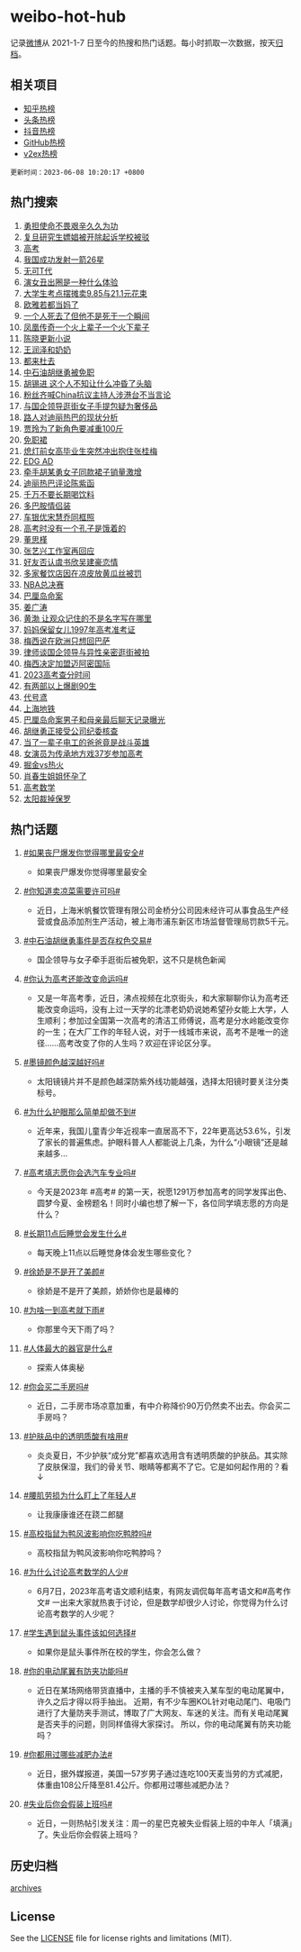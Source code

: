 # weibo-hot-hub

记录[微博](https://www.weibo.com)从 2021-1-7 日至今的热搜和热门话题。每小时抓取一次数据，按天[归档](archives)。

## 相关项目

- [知乎热榜](https://github.com/lonnyzhang423/zhihu-hot-hub)
- [头条热榜](https://github.com/lonnyzhang423/toutiao-hot-hub)
- [抖音热榜](https://github.com/lonnyzhang423/douyin-hot-hub)
- [GitHub热榜](https://github.com/lonnyzhang423/github-hot-hub)
- [v2ex热榜](https://github.com/lonnyzhang423/v2ex-hot-hub)


`更新时间：2023-06-08 10:20:17 +0800`

## 热门搜索

1. [勇担使命不畏艰辛久久为功](https://m.weibo.cn/search?containerid=100103type%3D1%26t%3D10%26q%3D%23%E5%8B%87%E6%8B%85%E4%BD%BF%E5%91%BD%E4%B8%8D%E7%95%8F%E8%89%B0%E8%BE%9B%E4%B9%85%E4%B9%85%E4%B8%BA%E5%8A%9F%23&stream_entry_id=51&isnewpage=1&extparam=seat%3D1%26c_type%3D51%26dgr%3D0%26cate%3D10103%26pos%3D0%26filter_type%3Drealtimehot%26stream_entry_id%3D51%26display_time%3D1686190815%26pre_seqid%3D1686190815910027375166&luicode=10000011&lfid=106003type%253D25%2526t%253D3%2526disable_hot%253D1%2526filter_type%253Drealtimehot)
1. [复旦研究生嫖娼被开除起诉学校被驳](https://m.weibo.cn/search?containerid=100103type%3D1%26t%3D10%26q%3D%23%E5%A4%8D%E6%97%A6%E7%A0%94%E7%A9%B6%E7%94%9F%E5%AB%96%E5%A8%BC%E8%A2%AB%E5%BC%80%E9%99%A4%E8%B5%B7%E8%AF%89%E5%AD%A6%E6%A0%A1%E8%A2%AB%E9%A9%B3%23&stream_entry_id=31&isnewpage=1&extparam=seat%3D1%26band_rank%3D1%26c_type%3D31%26cate%3D5001%26pos%3D0%26stream_entry_id%3D31%26lcate%3D5001%26flag%3D1%26dgr%3D0%26q%3D%2523%25E5%25A4%258D%25E6%2597%25A6%25E7%25A0%2594%25E7%25A9%25B6%25E7%2594%259F%25E5%25AB%2596%25E5%25A8%25BC%25E8%25A2%25AB%25E5%25BC%2580%25E9%2599%25A4%25E8%25B5%25B7%25E8%25AF%2589%25E5%25AD%25A6%25E6%25A0%25A1%25E8%25A2%25AB%25E9%25A9%25B3%2523%26realpos%3D1%26filter_type%3Drealtimehot%26display_time%3D1686190815%26pre_seqid%3D1686190815910027375166&luicode=10000011&lfid=106003type%253D25%2526t%253D3%2526disable_hot%253D1%2526filter_type%253Drealtimehot)
1. [高考](https://m.weibo.cn/search?containerid=100103type%3D1%26t%3D10%26q%3D%E9%AB%98%E8%80%83&stream_entry_id=31&isnewpage=1&extparam=seat%3D1%26band_rank%3D2%26c_type%3D31%26cate%3D5001%26pos%3D1%26stream_entry_id%3D31%26lcate%3D5001%26flag%3D2%26dgr%3D0%26q%3D%25E9%25AB%2598%25E8%2580%2583%26realpos%3D2%26filter_type%3Drealtimehot%26display_time%3D1686190815%26pre_seqid%3D1686190815910027375166&luicode=10000011&lfid=106003type%253D25%2526t%253D3%2526disable_hot%253D1%2526filter_type%253Drealtimehot)
1. [我国成功发射一箭26星](https://m.weibo.cn/search?containerid=100103type%3D1%26t%3D10%26q%3D%23%E6%88%91%E5%9B%BD%E6%88%90%E5%8A%9F%E5%8F%91%E5%B0%84%E4%B8%80%E7%AE%AD26%E6%98%9F%23&stream_entry_id=31&isnewpage=1&extparam=seat%3D1%26band_rank%3D3%26c_type%3D31%26cate%3D5001%26pos%3D2%26stream_entry_id%3D31%26lcate%3D5001%26flag%3D0%26dgr%3D0%26q%3D%2523%25E6%2588%2591%25E5%259B%25BD%25E6%2588%2590%25E5%258A%259F%25E5%258F%2591%25E5%25B0%2584%25E4%25B8%2580%25E7%25AE%25AD26%25E6%2598%259F%2523%26realpos%3D3%26filter_type%3Drealtimehot%26display_time%3D1686190815%26pre_seqid%3D1686190815910027375166&luicode=10000011&lfid=106003type%253D25%2526t%253D3%2526disable_hot%253D1%2526filter_type%253Drealtimehot)
1. [无可T代](https://m.weibo.cn/search?containerid=100103type%3D1%26t%3D10%26q%3D%23%E6%97%A0%E5%8F%AFT%E4%BB%A3%23&stream_entry_id=31&isnewpage=1&extparam=seat%3D1%26band_rank%3D4%26c_type%3D31%26adid%3D191761%26cate%3D5001%26pos%3D3%26stream_entry_id%3D31%26lcate%3D5001%26dgr%3D0%26q%3D%2523%25E6%2597%25A0%25E5%258F%25AFT%25E4%25BB%25A3%2523%26topic_ad%3D1%26is_ad_pos%3D1%26filter_type%3Drealtimehot%26display_time%3D1686190815%26pre_seqid%3D1686190815910027375166&luicode=10000011&lfid=106003type%253D25%2526t%253D3%2526disable_hot%253D1%2526filter_type%253Drealtimehot)
1. [演女丑出圈是一种什么体验](https://m.weibo.cn/search?containerid=100103type%3D1%26t%3D10%26q%3D%23%E6%BC%94%E5%A5%B3%E4%B8%91%E5%87%BA%E5%9C%88%E6%98%AF%E4%B8%80%E7%A7%8D%E4%BB%80%E4%B9%88%E4%BD%93%E9%AA%8C%23&stream_entry_id=31&isnewpage=1&extparam=seat%3D1%26band_rank%3D4%26c_type%3D31%26cate%3D5001%26pos%3D4%26stream_entry_id%3D31%26lcate%3D5001%26flag%3D0%26dgr%3D0%26q%3D%2523%25E6%25BC%2594%25E5%25A5%25B3%25E4%25B8%2591%25E5%2587%25BA%25E5%259C%2588%25E6%2598%25AF%25E4%25B8%2580%25E7%25A7%258D%25E4%25BB%2580%25E4%25B9%2588%25E4%25BD%2593%25E9%25AA%258C%2523%26realpos%3D4%26filter_type%3Drealtimehot%26display_time%3D1686190815%26pre_seqid%3D1686190815910027375166&luicode=10000011&lfid=106003type%253D25%2526t%253D3%2526disable_hot%253D1%2526filter_type%253Drealtimehot)
1. [大学生考点摆摊卖9.85与21.1元花束](https://m.weibo.cn/search?containerid=100103type%3D1%26t%3D10%26q%3D%23%E5%A4%A7%E5%AD%A6%E7%94%9F%E8%80%83%E7%82%B9%E6%91%86%E6%91%8A%E5%8D%969.85%E4%B8%8E21.1%E5%85%83%E8%8A%B1%E6%9D%9F%23&stream_entry_id=31&isnewpage=1&extparam=seat%3D1%26band_rank%3D5%26c_type%3D31%26cate%3D5001%26pos%3D5%26stream_entry_id%3D31%26lcate%3D5001%26flag%3D0%26dgr%3D0%26q%3D%2523%25E5%25A4%25A7%25E5%25AD%25A6%25E7%2594%259F%25E8%2580%2583%25E7%2582%25B9%25E6%2591%2586%25E6%2591%258A%25E5%258D%25969.85%25E4%25B8%258E21.1%25E5%2585%2583%25E8%258A%25B1%25E6%259D%259F%2523%26realpos%3D5%26filter_type%3Drealtimehot%26display_time%3D1686190815%26pre_seqid%3D1686190815910027375166&luicode=10000011&lfid=106003type%253D25%2526t%253D3%2526disable_hot%253D1%2526filter_type%253Drealtimehot)
1. [欧雅若都当妈了](https://m.weibo.cn/search?containerid=100103type%3D1%26t%3D10%26q%3D%23%E6%AC%A7%E9%9B%85%E8%8B%A5%E9%83%BD%E5%BD%93%E5%A6%88%E4%BA%86%23&stream_entry_id=31&isnewpage=1&extparam=seat%3D1%26band_rank%3D6%26c_type%3D31%26cate%3D5001%26pos%3D6%26stream_entry_id%3D31%26lcate%3D5001%26flag%3D2%26dgr%3D0%26q%3D%2523%25E6%25AC%25A7%25E9%259B%2585%25E8%258B%25A5%25E9%2583%25BD%25E5%25BD%2593%25E5%25A6%2588%25E4%25BA%2586%2523%26realpos%3D6%26filter_type%3Drealtimehot%26display_time%3D1686190815%26pre_seqid%3D1686190815910027375166&luicode=10000011&lfid=106003type%253D25%2526t%253D3%2526disable_hot%253D1%2526filter_type%253Drealtimehot)
1. [一个人死去了但他不是死于一个瞬间](https://m.weibo.cn/search?containerid=100103type%3D1%26t%3D10%26q%3D%E4%B8%80%E4%B8%AA%E4%BA%BA%E6%AD%BB%E5%8E%BB%E4%BA%86%E4%BD%86%E4%BB%96%E4%B8%8D%E6%98%AF%E6%AD%BB%E4%BA%8E%E4%B8%80%E4%B8%AA%E7%9E%AC%E9%97%B4&stream_entry_id=31&isnewpage=1&extparam=seat%3D1%26band_rank%3D7%26c_type%3D31%26cate%3D5001%26pos%3D7%26stream_entry_id%3D31%26lcate%3D5001%26flag%3D16%26dgr%3D0%26q%3D%25E4%25B8%2580%25E4%25B8%25AA%25E4%25BA%25BA%25E6%25AD%25BB%25E5%258E%25BB%25E4%25BA%2586%25E4%25BD%2586%25E4%25BB%2596%25E4%25B8%258D%25E6%2598%25AF%25E6%25AD%25BB%25E4%25BA%258E%25E4%25B8%2580%25E4%25B8%25AA%25E7%259E%25AC%25E9%2597%25B4%26realpos%3D7%26filter_type%3Drealtimehot%26display_time%3D1686190815%26pre_seqid%3D1686190815910027375166&luicode=10000011&lfid=106003type%253D25%2526t%253D3%2526disable_hot%253D1%2526filter_type%253Drealtimehot)
1. [凤凰传奇一个火上辈子一个火下辈子](https://m.weibo.cn/search?containerid=100103type%3D1%26t%3D10%26q%3D%23%E5%87%A4%E5%87%B0%E4%BC%A0%E5%A5%87%E4%B8%80%E4%B8%AA%E7%81%AB%E4%B8%8A%E8%BE%88%E5%AD%90%E4%B8%80%E4%B8%AA%E7%81%AB%E4%B8%8B%E8%BE%88%E5%AD%90%23&stream_entry_id=31&isnewpage=1&extparam=seat%3D1%26band_rank%3D8%26c_type%3D31%26cate%3D5001%26pos%3D8%26stream_entry_id%3D31%26lcate%3D5001%26flag%3D2%26dgr%3D0%26q%3D%2523%25E5%2587%25A4%25E5%2587%25B0%25E4%25BC%25A0%25E5%25A5%2587%25E4%25B8%2580%25E4%25B8%25AA%25E7%2581%25AB%25E4%25B8%258A%25E8%25BE%2588%25E5%25AD%2590%25E4%25B8%2580%25E4%25B8%25AA%25E7%2581%25AB%25E4%25B8%258B%25E8%25BE%2588%25E5%25AD%2590%2523%26realpos%3D8%26filter_type%3Drealtimehot%26display_time%3D1686190815%26pre_seqid%3D1686190815910027375166&luicode=10000011&lfid=106003type%253D25%2526t%253D3%2526disable_hot%253D1%2526filter_type%253Drealtimehot)
1. [陈晓更新小说](https://m.weibo.cn/search?containerid=100103type%3D1%26t%3D10%26q%3D%E9%99%88%E6%99%93%E6%9B%B4%E6%96%B0%E5%B0%8F%E8%AF%B4&stream_entry_id=31&isnewpage=1&extparam=seat%3D1%26band_rank%3D9%26c_type%3D31%26cate%3D5001%26pos%3D9%26stream_entry_id%3D31%26lcate%3D5001%26flag%3D0%26dgr%3D0%26q%3D%25E9%2599%2588%25E6%2599%2593%25E6%259B%25B4%25E6%2596%25B0%25E5%25B0%258F%25E8%25AF%25B4%26realpos%3D9%26filter_type%3Drealtimehot%26display_time%3D1686190815%26pre_seqid%3D1686190815910027375166&luicode=10000011&lfid=106003type%253D25%2526t%253D3%2526disable_hot%253D1%2526filter_type%253Drealtimehot)
1. [王润泽和奶奶](https://m.weibo.cn/search?containerid=100103type%3D1%26t%3D10%26q%3D%E7%8E%8B%E6%B6%A6%E6%B3%BD%E5%92%8C%E5%A5%B6%E5%A5%B6&stream_entry_id=31&isnewpage=1&extparam=seat%3D1%26band_rank%3D10%26c_type%3D31%26cate%3D5001%26pos%3D10%26stream_entry_id%3D31%26lcate%3D5001%26flag%3D1%26dgr%3D0%26q%3D%25E7%258E%258B%25E6%25B6%25A6%25E6%25B3%25BD%25E5%2592%258C%25E5%25A5%25B6%25E5%25A5%25B6%26realpos%3D10%26filter_type%3Drealtimehot%26display_time%3D1686190815%26pre_seqid%3D1686190815910027375166&luicode=10000011&lfid=106003type%253D25%2526t%253D3%2526disable_hot%253D1%2526filter_type%253Drealtimehot)
1. [都来杜去](https://m.weibo.cn/search?containerid=100103type%3D1%26t%3D10%26q%3D%E9%83%BD%E6%9D%A5%E6%9D%9C%E5%8E%BB&stream_entry_id=31&isnewpage=1&extparam=seat%3D1%26band_rank%3D11%26c_type%3D31%26cate%3D5001%26pos%3D11%26stream_entry_id%3D31%26lcate%3D5001%26flag%3D2%26dgr%3D0%26q%3D%25E9%2583%25BD%25E6%259D%25A5%25E6%259D%259C%25E5%258E%25BB%26realpos%3D11%26filter_type%3Drealtimehot%26display_time%3D1686190815%26pre_seqid%3D1686190815910027375166&luicode=10000011&lfid=106003type%253D25%2526t%253D3%2526disable_hot%253D1%2526filter_type%253Drealtimehot)
1. [中石油胡继勇被免职](https://m.weibo.cn/search?containerid=100103type%3D1%26t%3D10%26q%3D%23%E4%B8%AD%E7%9F%B3%E6%B2%B9%E8%83%A1%E7%BB%A7%E5%8B%87%E8%A2%AB%E5%85%8D%E8%81%8C%23&stream_entry_id=31&isnewpage=1&extparam=seat%3D1%26band_rank%3D12%26c_type%3D31%26cate%3D5001%26pos%3D12%26stream_entry_id%3D31%26lcate%3D5001%26flag%3D2%26dgr%3D0%26q%3D%2523%25E4%25B8%25AD%25E7%259F%25B3%25E6%25B2%25B9%25E8%2583%25A1%25E7%25BB%25A7%25E5%258B%2587%25E8%25A2%25AB%25E5%2585%258D%25E8%2581%258C%2523%26realpos%3D12%26filter_type%3Drealtimehot%26display_time%3D1686190815%26pre_seqid%3D1686190815910027375166&luicode=10000011&lfid=106003type%253D25%2526t%253D3%2526disable_hot%253D1%2526filter_type%253Drealtimehot)
1. [胡锡进 这个人不知让什么冲昏了头脑](https://m.weibo.cn/search?containerid=100103type%3D1%26t%3D10%26q%3D%E8%83%A1%E9%94%A1%E8%BF%9B+%E8%BF%99%E4%B8%AA%E4%BA%BA%E4%B8%8D%E7%9F%A5%E8%AE%A9%E4%BB%80%E4%B9%88%E5%86%B2%E6%98%8F%E4%BA%86%E5%A4%B4%E8%84%91&stream_entry_id=31&isnewpage=1&extparam=seat%3D1%26band_rank%3D13%26c_type%3D31%26cate%3D5001%26pos%3D13%26stream_entry_id%3D31%26lcate%3D5001%26flag%3D2%26dgr%3D0%26q%3D%25E8%2583%25A1%25E9%2594%25A1%25E8%25BF%259B%2520%25E8%25BF%2599%25E4%25B8%25AA%25E4%25BA%25BA%25E4%25B8%258D%25E7%259F%25A5%25E8%25AE%25A9%25E4%25BB%2580%25E4%25B9%2588%25E5%2586%25B2%25E6%2598%258F%25E4%25BA%2586%25E5%25A4%25B4%25E8%2584%2591%26realpos%3D13%26filter_type%3Drealtimehot%26display_time%3D1686190815%26pre_seqid%3D1686190815910027375166&luicode=10000011&lfid=106003type%253D25%2526t%253D3%2526disable_hot%253D1%2526filter_type%253Drealtimehot)
1. [粉丝齐喊China抗议主持人涉港台不当言论](https://m.weibo.cn/search?containerid=100103type%3D1%26t%3D10%26q%3D%23%E7%B2%89%E4%B8%9D%E9%BD%90%E5%96%8AChina%E6%8A%97%E8%AE%AE%E4%B8%BB%E6%8C%81%E4%BA%BA%E6%B6%89%E6%B8%AF%E5%8F%B0%E4%B8%8D%E5%BD%93%E8%A8%80%E8%AE%BA%23&stream_entry_id=31&isnewpage=1&extparam=seat%3D1%26band_rank%3D14%26c_type%3D31%26cate%3D5001%26pos%3D14%26stream_entry_id%3D31%26lcate%3D5001%26flag%3D2%26dgr%3D0%26q%3D%2523%25E7%25B2%2589%25E4%25B8%259D%25E9%25BD%2590%25E5%2596%258AChina%25E6%258A%2597%25E8%25AE%25AE%25E4%25B8%25BB%25E6%258C%2581%25E4%25BA%25BA%25E6%25B6%2589%25E6%25B8%25AF%25E5%258F%25B0%25E4%25B8%258D%25E5%25BD%2593%25E8%25A8%2580%25E8%25AE%25BA%2523%26realpos%3D14%26filter_type%3Drealtimehot%26display_time%3D1686190815%26pre_seqid%3D1686190815910027375166&luicode=10000011&lfid=106003type%253D25%2526t%253D3%2526disable_hot%253D1%2526filter_type%253Drealtimehot)
1. [与国企领导逛街女子手提包疑为奢侈品](https://m.weibo.cn/search?containerid=100103type%3D1%26t%3D10%26q%3D%23%E4%B8%8E%E5%9B%BD%E4%BC%81%E9%A2%86%E5%AF%BC%E9%80%9B%E8%A1%97%E5%A5%B3%E5%AD%90%E6%89%8B%E6%8F%90%E5%8C%85%E7%96%91%E4%B8%BA%E5%A5%A2%E4%BE%88%E5%93%81%23&stream_entry_id=31&isnewpage=1&extparam=seat%3D1%26band_rank%3D15%26c_type%3D31%26cate%3D5001%26pos%3D15%26stream_entry_id%3D31%26lcate%3D5001%26flag%3D2%26dgr%3D0%26q%3D%2523%25E4%25B8%258E%25E5%259B%25BD%25E4%25BC%2581%25E9%25A2%2586%25E5%25AF%25BC%25E9%2580%259B%25E8%25A1%2597%25E5%25A5%25B3%25E5%25AD%2590%25E6%2589%258B%25E6%258F%2590%25E5%258C%2585%25E7%2596%2591%25E4%25B8%25BA%25E5%25A5%25A2%25E4%25BE%2588%25E5%2593%2581%2523%26realpos%3D15%26filter_type%3Drealtimehot%26display_time%3D1686190815%26pre_seqid%3D1686190815910027375166&luicode=10000011&lfid=106003type%253D25%2526t%253D3%2526disable_hot%253D1%2526filter_type%253Drealtimehot)
1. [路人对迪丽热巴的现状分析](https://m.weibo.cn/search?containerid=100103type%3D1%26t%3D10%26q%3D%23%E8%B7%AF%E4%BA%BA%E5%AF%B9%E8%BF%AA%E4%B8%BD%E7%83%AD%E5%B7%B4%E7%9A%84%E7%8E%B0%E7%8A%B6%E5%88%86%E6%9E%90%23&stream_entry_id=31&isnewpage=1&extparam=seat%3D1%26band_rank%3D16%26c_type%3D31%26cate%3D5001%26pos%3D16%26stream_entry_id%3D31%26lcate%3D5001%26flag%3D2%26dgr%3D0%26q%3D%2523%25E8%25B7%25AF%25E4%25BA%25BA%25E5%25AF%25B9%25E8%25BF%25AA%25E4%25B8%25BD%25E7%2583%25AD%25E5%25B7%25B4%25E7%259A%2584%25E7%258E%25B0%25E7%258A%25B6%25E5%2588%2586%25E6%259E%2590%2523%26realpos%3D16%26filter_type%3Drealtimehot%26display_time%3D1686190815%26pre_seqid%3D1686190815910027375166&luicode=10000011&lfid=106003type%253D25%2526t%253D3%2526disable_hot%253D1%2526filter_type%253Drealtimehot)
1. [贾玲为了新角色要减重100斤](https://m.weibo.cn/search?containerid=100103type%3D1%26t%3D10%26q%3D%23%E8%B4%BE%E7%8E%B2%E4%B8%BA%E4%BA%86%E6%96%B0%E8%A7%92%E8%89%B2%E8%A6%81%E5%87%8F%E9%87%8D100%E6%96%A4%23&stream_entry_id=31&isnewpage=1&extparam=seat%3D1%26band_rank%3D17%26c_type%3D31%26cate%3D5001%26pos%3D17%26stream_entry_id%3D31%26lcate%3D5001%26flag%3D0%26dgr%3D0%26q%3D%2523%25E8%25B4%25BE%25E7%258E%25B2%25E4%25B8%25BA%25E4%25BA%2586%25E6%2596%25B0%25E8%25A7%2592%25E8%2589%25B2%25E8%25A6%2581%25E5%2587%258F%25E9%2587%258D100%25E6%2596%25A4%2523%26realpos%3D17%26filter_type%3Drealtimehot%26display_time%3D1686190815%26pre_seqid%3D1686190815910027375166&luicode=10000011&lfid=106003type%253D25%2526t%253D3%2526disable_hot%253D1%2526filter_type%253Drealtimehot)
1. [免职裙](https://m.weibo.cn/search?containerid=100103type%3D1%26t%3D10%26q%3D%E5%85%8D%E8%81%8C%E8%A3%99&stream_entry_id=31&isnewpage=1&extparam=seat%3D1%26band_rank%3D18%26c_type%3D31%26cate%3D5001%26pos%3D18%26stream_entry_id%3D31%26lcate%3D5001%26flag%3D0%26dgr%3D0%26q%3D%25E5%2585%258D%25E8%2581%258C%25E8%25A3%2599%26realpos%3D18%26filter_type%3Drealtimehot%26display_time%3D1686190815%26pre_seqid%3D1686190815910027375166&luicode=10000011&lfid=106003type%253D25%2526t%253D3%2526disable_hot%253D1%2526filter_type%253Drealtimehot)
1. [熄灯前女高毕业生突然冲出抱住张桂梅](https://m.weibo.cn/search?containerid=100103type%3D1%26t%3D10%26q%3D%23%E7%86%84%E7%81%AF%E5%89%8D%E5%A5%B3%E9%AB%98%E6%AF%95%E4%B8%9A%E7%94%9F%E7%AA%81%E7%84%B6%E5%86%B2%E5%87%BA%E6%8A%B1%E4%BD%8F%E5%BC%A0%E6%A1%82%E6%A2%85%23&stream_entry_id=31&isnewpage=1&extparam=seat%3D1%26band_rank%3D19%26c_type%3D31%26cate%3D5001%26pos%3D19%26stream_entry_id%3D31%26lcate%3D5001%26flag%3D1%26dgr%3D0%26q%3D%2523%25E7%2586%2584%25E7%2581%25AF%25E5%2589%258D%25E5%25A5%25B3%25E9%25AB%2598%25E6%25AF%2595%25E4%25B8%259A%25E7%2594%259F%25E7%25AA%2581%25E7%2584%25B6%25E5%2586%25B2%25E5%2587%25BA%25E6%258A%25B1%25E4%25BD%258F%25E5%25BC%25A0%25E6%25A1%2582%25E6%25A2%2585%2523%26realpos%3D19%26filter_type%3Drealtimehot%26display_time%3D1686190815%26pre_seqid%3D1686190815910027375166&luicode=10000011&lfid=106003type%253D25%2526t%253D3%2526disable_hot%253D1%2526filter_type%253Drealtimehot)
1. [EDG AD](https://m.weibo.cn/search?containerid=100103type%3D1%26t%3D10%26q%3DEDG+AD&stream_entry_id=31&isnewpage=1&extparam=seat%3D1%26band_rank%3D20%26c_type%3D31%26cate%3D5001%26pos%3D20%26stream_entry_id%3D31%26lcate%3D5001%26flag%3D0%26dgr%3D0%26q%3DEDG%2520AD%26realpos%3D20%26filter_type%3Drealtimehot%26display_time%3D1686190815%26pre_seqid%3D1686190815910027375166&luicode=10000011&lfid=106003type%253D25%2526t%253D3%2526disable_hot%253D1%2526filter_type%253Drealtimehot)
1. [牵手胡某勇女子同款裙子销量激增](https://m.weibo.cn/search?containerid=100103type%3D1%26t%3D10%26q%3D%23%E7%89%B5%E6%89%8B%E8%83%A1%E6%9F%90%E5%8B%87%E5%A5%B3%E5%AD%90%E5%90%8C%E6%AC%BE%E8%A3%99%E5%AD%90%E9%94%80%E9%87%8F%E6%BF%80%E5%A2%9E%23&stream_entry_id=31&isnewpage=1&extparam=seat%3D1%26band_rank%3D21%26c_type%3D31%26cate%3D5001%26pos%3D21%26stream_entry_id%3D31%26lcate%3D5001%26flag%3D1%26dgr%3D0%26q%3D%2523%25E7%2589%25B5%25E6%2589%258B%25E8%2583%25A1%25E6%259F%2590%25E5%258B%2587%25E5%25A5%25B3%25E5%25AD%2590%25E5%2590%258C%25E6%25AC%25BE%25E8%25A3%2599%25E5%25AD%2590%25E9%2594%2580%25E9%2587%258F%25E6%25BF%2580%25E5%25A2%259E%2523%26realpos%3D21%26filter_type%3Drealtimehot%26display_time%3D1686190815%26pre_seqid%3D1686190815910027375166&luicode=10000011&lfid=106003type%253D25%2526t%253D3%2526disable_hot%253D1%2526filter_type%253Drealtimehot)
1. [迪丽热巴评论陈紫函](https://m.weibo.cn/search?containerid=100103type%3D1%26t%3D10%26q%3D%23%E8%BF%AA%E4%B8%BD%E7%83%AD%E5%B7%B4%E8%AF%84%E8%AE%BA%E9%99%88%E7%B4%AB%E5%87%BD%23&stream_entry_id=31&isnewpage=1&extparam=seat%3D1%26band_rank%3D22%26c_type%3D31%26cate%3D5001%26pos%3D22%26stream_entry_id%3D31%26lcate%3D5001%26flag%3D0%26dgr%3D0%26q%3D%2523%25E8%25BF%25AA%25E4%25B8%25BD%25E7%2583%25AD%25E5%25B7%25B4%25E8%25AF%2584%25E8%25AE%25BA%25E9%2599%2588%25E7%25B4%25AB%25E5%2587%25BD%2523%26realpos%3D22%26filter_type%3Drealtimehot%26display_time%3D1686190815%26pre_seqid%3D1686190815910027375166&luicode=10000011&lfid=106003type%253D25%2526t%253D3%2526disable_hot%253D1%2526filter_type%253Drealtimehot)
1. [千万不要长期喝饮料](https://m.weibo.cn/search?containerid=100103type%3D1%26t%3D10%26q%3D%23%E5%8D%83%E4%B8%87%E4%B8%8D%E8%A6%81%E9%95%BF%E6%9C%9F%E5%96%9D%E9%A5%AE%E6%96%99%23&stream_entry_id=31&isnewpage=1&extparam=seat%3D1%26band_rank%3D23%26c_type%3D31%26cate%3D5001%26pos%3D23%26stream_entry_id%3D31%26lcate%3D5001%26flag%3D1%26dgr%3D0%26q%3D%2523%25E5%258D%2583%25E4%25B8%2587%25E4%25B8%258D%25E8%25A6%2581%25E9%2595%25BF%25E6%259C%259F%25E5%2596%259D%25E9%25A5%25AE%25E6%2596%2599%2523%26realpos%3D23%26filter_type%3Drealtimehot%26display_time%3D1686190815%26pre_seqid%3D1686190815910027375166&luicode=10000011&lfid=106003type%253D25%2526t%253D3%2526disable_hot%253D1%2526filter_type%253Drealtimehot)
1. [多巴胺情侣装](https://m.weibo.cn/search?containerid=100103type%3D1%26t%3D10%26q%3D%E5%A4%9A%E5%B7%B4%E8%83%BA%E6%83%85%E4%BE%A3%E8%A3%85&stream_entry_id=31&isnewpage=1&extparam=seat%3D1%26band_rank%3D24%26c_type%3D31%26cate%3D5001%26pos%3D24%26stream_entry_id%3D31%26lcate%3D5001%26flag%3D2%26dgr%3D0%26q%3D%25E5%25A4%259A%25E5%25B7%25B4%25E8%2583%25BA%25E6%2583%2585%25E4%25BE%25A3%25E8%25A3%2585%26realpos%3D24%26filter_type%3Drealtimehot%26display_time%3D1686190815%26pre_seqid%3D1686190815910027375166&luicode=10000011&lfid=106003type%253D25%2526t%253D3%2526disable_hot%253D1%2526filter_type%253Drealtimehot)
1. [车银优宋慧乔同框照](https://m.weibo.cn/search?containerid=100103type%3D1%26t%3D10%26q%3D%E8%BD%A6%E9%93%B6%E4%BC%98%E5%AE%8B%E6%85%A7%E4%B9%94%E5%90%8C%E6%A1%86%E7%85%A7&stream_entry_id=31&isnewpage=1&extparam=seat%3D1%26band_rank%3D25%26c_type%3D31%26cate%3D5001%26pos%3D25%26stream_entry_id%3D31%26lcate%3D5001%26flag%3D1%26dgr%3D0%26q%3D%25E8%25BD%25A6%25E9%2593%25B6%25E4%25BC%2598%25E5%25AE%258B%25E6%2585%25A7%25E4%25B9%2594%25E5%2590%258C%25E6%25A1%2586%25E7%2585%25A7%26realpos%3D25%26filter_type%3Drealtimehot%26display_time%3D1686190815%26pre_seqid%3D1686190815910027375166&luicode=10000011&lfid=106003type%253D25%2526t%253D3%2526disable_hot%253D1%2526filter_type%253Drealtimehot)
1. [高考时没有一个孔子是饿着的](https://m.weibo.cn/search?containerid=100103type%3D1%26t%3D10%26q%3D%23%E9%AB%98%E8%80%83%E6%97%B6%E6%B2%A1%E6%9C%89%E4%B8%80%E4%B8%AA%E5%AD%94%E5%AD%90%E6%98%AF%E9%A5%BF%E7%9D%80%E7%9A%84%23&stream_entry_id=31&isnewpage=1&extparam=seat%3D1%26band_rank%3D26%26c_type%3D31%26cate%3D5001%26pos%3D26%26stream_entry_id%3D31%26lcate%3D5001%26flag%3D0%26dgr%3D0%26q%3D%2523%25E9%25AB%2598%25E8%2580%2583%25E6%2597%25B6%25E6%25B2%25A1%25E6%259C%2589%25E4%25B8%2580%25E4%25B8%25AA%25E5%25AD%2594%25E5%25AD%2590%25E6%2598%25AF%25E9%25A5%25BF%25E7%259D%2580%25E7%259A%2584%2523%26realpos%3D26%26filter_type%3Drealtimehot%26display_time%3D1686190815%26pre_seqid%3D1686190815910027375166&luicode=10000011&lfid=106003type%253D25%2526t%253D3%2526disable_hot%253D1%2526filter_type%253Drealtimehot)
1. [董思槿](https://m.weibo.cn/search?containerid=100103type%3D1%26t%3D10%26q%3D%E8%91%A3%E6%80%9D%E6%A7%BF&stream_entry_id=31&isnewpage=1&extparam=seat%3D1%26band_rank%3D27%26c_type%3D31%26cate%3D5001%26pos%3D27%26stream_entry_id%3D31%26lcate%3D5001%26flag%3D0%26dgr%3D0%26q%3D%25E8%2591%25A3%25E6%2580%259D%25E6%25A7%25BF%26realpos%3D27%26filter_type%3Drealtimehot%26display_time%3D1686190815%26pre_seqid%3D1686190815910027375166&luicode=10000011&lfid=106003type%253D25%2526t%253D3%2526disable_hot%253D1%2526filter_type%253Drealtimehot)
1. [张艺兴工作室再回应](https://m.weibo.cn/search?containerid=100103type%3D1%26t%3D10%26q%3D%23%E5%BC%A0%E8%89%BA%E5%85%B4%E5%B7%A5%E4%BD%9C%E5%AE%A4%E5%86%8D%E5%9B%9E%E5%BA%94%23&stream_entry_id=31&isnewpage=1&extparam=seat%3D1%26band_rank%3D28%26c_type%3D31%26cate%3D5001%26pos%3D28%26stream_entry_id%3D31%26lcate%3D5001%26flag%3D0%26dgr%3D0%26q%3D%2523%25E5%25BC%25A0%25E8%2589%25BA%25E5%2585%25B4%25E5%25B7%25A5%25E4%25BD%259C%25E5%25AE%25A4%25E5%2586%258D%25E5%259B%259E%25E5%25BA%2594%2523%26realpos%3D28%26filter_type%3Drealtimehot%26display_time%3D1686190815%26pre_seqid%3D1686190815910027375166&luicode=10000011&lfid=106003type%253D25%2526t%253D3%2526disable_hot%253D1%2526filter_type%253Drealtimehot)
1. [好友否认虞书欣吴建豪恋情](https://m.weibo.cn/search?containerid=100103type%3D1%26t%3D10%26q%3D%23%E5%A5%BD%E5%8F%8B%E5%90%A6%E8%AE%A4%E8%99%9E%E4%B9%A6%E6%AC%A3%E5%90%B4%E5%BB%BA%E8%B1%AA%E6%81%8B%E6%83%85%23&stream_entry_id=31&isnewpage=1&extparam=seat%3D1%26band_rank%3D29%26c_type%3D31%26cate%3D5001%26pos%3D29%26stream_entry_id%3D31%26lcate%3D5001%26flag%3D0%26dgr%3D0%26q%3D%2523%25E5%25A5%25BD%25E5%258F%258B%25E5%2590%25A6%25E8%25AE%25A4%25E8%2599%259E%25E4%25B9%25A6%25E6%25AC%25A3%25E5%2590%25B4%25E5%25BB%25BA%25E8%25B1%25AA%25E6%2581%258B%25E6%2583%2585%2523%26realpos%3D29%26filter_type%3Drealtimehot%26display_time%3D1686190815%26pre_seqid%3D1686190815910027375166&luicode=10000011&lfid=106003type%253D25%2526t%253D3%2526disable_hot%253D1%2526filter_type%253Drealtimehot)
1. [多家餐饮店因在凉皮放黄瓜丝被罚](https://m.weibo.cn/search?containerid=100103type%3D1%26t%3D10%26q%3D%23%E5%A4%9A%E5%AE%B6%E9%A4%90%E9%A5%AE%E5%BA%97%E5%9B%A0%E5%9C%A8%E5%87%89%E7%9A%AE%E6%94%BE%E9%BB%84%E7%93%9C%E4%B8%9D%E8%A2%AB%E7%BD%9A%23&stream_entry_id=31&isnewpage=1&extparam=seat%3D1%26band_rank%3D30%26c_type%3D31%26cate%3D5001%26pos%3D30%26stream_entry_id%3D31%26lcate%3D5001%26flag%3D0%26dgr%3D0%26q%3D%2523%25E5%25A4%259A%25E5%25AE%25B6%25E9%25A4%2590%25E9%25A5%25AE%25E5%25BA%2597%25E5%259B%25A0%25E5%259C%25A8%25E5%2587%2589%25E7%259A%25AE%25E6%2594%25BE%25E9%25BB%2584%25E7%2593%259C%25E4%25B8%259D%25E8%25A2%25AB%25E7%25BD%259A%2523%26realpos%3D30%26filter_type%3Drealtimehot%26display_time%3D1686190815%26pre_seqid%3D1686190815910027375166&luicode=10000011&lfid=106003type%253D25%2526t%253D3%2526disable_hot%253D1%2526filter_type%253Drealtimehot)
1. [NBA总决赛](https://m.weibo.cn/search?containerid=100103type%3D1%26t%3D10%26q%3DNBA%E6%80%BB%E5%86%B3%E8%B5%9B&stream_entry_id=31&isnewpage=1&extparam=seat%3D1%26band_rank%3D31%26c_type%3D31%26cate%3D5001%26pos%3D31%26stream_entry_id%3D31%26lcate%3D5001%26flag%3D1%26dgr%3D0%26q%3DNBA%25E6%2580%25BB%25E5%2586%25B3%25E8%25B5%259B%26realpos%3D31%26filter_type%3Drealtimehot%26display_time%3D1686190815%26pre_seqid%3D1686190815910027375166&luicode=10000011&lfid=106003type%253D25%2526t%253D3%2526disable_hot%253D1%2526filter_type%253Drealtimehot)
1. [巴厘岛命案](https://m.weibo.cn/search?containerid=100103type%3D1%26t%3D10%26q%3D%E5%B7%B4%E5%8E%98%E5%B2%9B%E5%91%BD%E6%A1%88&stream_entry_id=31&isnewpage=1&extparam=seat%3D1%26band_rank%3D32%26c_type%3D31%26cate%3D5001%26pos%3D32%26stream_entry_id%3D31%26lcate%3D5001%26flag%3D1%26dgr%3D0%26q%3D%25E5%25B7%25B4%25E5%258E%2598%25E5%25B2%259B%25E5%2591%25BD%25E6%25A1%2588%26realpos%3D32%26filter_type%3Drealtimehot%26display_time%3D1686190815%26pre_seqid%3D1686190815910027375166&luicode=10000011&lfid=106003type%253D25%2526t%253D3%2526disable_hot%253D1%2526filter_type%253Drealtimehot)
1. [姜广涛](https://m.weibo.cn/search?containerid=100103type%3D1%26t%3D10%26q%3D%E5%A7%9C%E5%B9%BF%E6%B6%9B&stream_entry_id=31&isnewpage=1&extparam=seat%3D1%26band_rank%3D33%26c_type%3D31%26cate%3D5001%26pos%3D33%26stream_entry_id%3D31%26lcate%3D5001%26flag%3D0%26dgr%3D0%26q%3D%25E5%25A7%259C%25E5%25B9%25BF%25E6%25B6%259B%26realpos%3D33%26filter_type%3Drealtimehot%26display_time%3D1686190815%26pre_seqid%3D1686190815910027375166&luicode=10000011&lfid=106003type%253D25%2526t%253D3%2526disable_hot%253D1%2526filter_type%253Drealtimehot)
1. [黄渤 让观众记住的不是名字写在哪里](https://m.weibo.cn/search?containerid=100103type%3D1%26t%3D10%26q%3D%E9%BB%84%E6%B8%A4+%E8%AE%A9%E8%A7%82%E4%BC%97%E8%AE%B0%E4%BD%8F%E7%9A%84%E4%B8%8D%E6%98%AF%E5%90%8D%E5%AD%97%E5%86%99%E5%9C%A8%E5%93%AA%E9%87%8C&stream_entry_id=31&isnewpage=1&extparam=seat%3D1%26band_rank%3D34%26c_type%3D31%26cate%3D5001%26pos%3D34%26stream_entry_id%3D31%26lcate%3D5001%26flag%3D1%26dgr%3D0%26q%3D%25E9%25BB%2584%25E6%25B8%25A4%2520%25E8%25AE%25A9%25E8%25A7%2582%25E4%25BC%2597%25E8%25AE%25B0%25E4%25BD%258F%25E7%259A%2584%25E4%25B8%258D%25E6%2598%25AF%25E5%2590%258D%25E5%25AD%2597%25E5%2586%2599%25E5%259C%25A8%25E5%2593%25AA%25E9%2587%258C%26realpos%3D34%26filter_type%3Drealtimehot%26display_time%3D1686190815%26pre_seqid%3D1686190815910027375166&luicode=10000011&lfid=106003type%253D25%2526t%253D3%2526disable_hot%253D1%2526filter_type%253Drealtimehot)
1. [妈妈保留女儿1997年高考准考证](https://m.weibo.cn/search?containerid=100103type%3D1%26t%3D10%26q%3D%23%E5%A6%88%E5%A6%88%E4%BF%9D%E7%95%99%E5%A5%B3%E5%84%BF1997%E5%B9%B4%E9%AB%98%E8%80%83%E5%87%86%E8%80%83%E8%AF%81%23&stream_entry_id=31&isnewpage=1&extparam=seat%3D1%26band_rank%3D35%26c_type%3D31%26cate%3D5001%26pos%3D35%26stream_entry_id%3D31%26lcate%3D5001%26flag%3D1%26dgr%3D0%26q%3D%2523%25E5%25A6%2588%25E5%25A6%2588%25E4%25BF%259D%25E7%2595%2599%25E5%25A5%25B3%25E5%2584%25BF1997%25E5%25B9%25B4%25E9%25AB%2598%25E8%2580%2583%25E5%2587%2586%25E8%2580%2583%25E8%25AF%2581%2523%26realpos%3D35%26filter_type%3Drealtimehot%26display_time%3D1686190815%26pre_seqid%3D1686190815910027375166&luicode=10000011&lfid=106003type%253D25%2526t%253D3%2526disable_hot%253D1%2526filter_type%253Drealtimehot)
1. [梅西说在欧洲只想回巴萨](https://m.weibo.cn/search?containerid=100103type%3D1%26t%3D10%26q%3D%23%E6%A2%85%E8%A5%BF%E8%AF%B4%E5%9C%A8%E6%AC%A7%E6%B4%B2%E5%8F%AA%E6%83%B3%E5%9B%9E%E5%B7%B4%E8%90%A8%23&stream_entry_id=31&isnewpage=1&extparam=seat%3D1%26band_rank%3D36%26c_type%3D31%26cate%3D5001%26pos%3D36%26stream_entry_id%3D31%26lcate%3D5001%26flag%3D0%26dgr%3D0%26q%3D%2523%25E6%25A2%2585%25E8%25A5%25BF%25E8%25AF%25B4%25E5%259C%25A8%25E6%25AC%25A7%25E6%25B4%25B2%25E5%258F%25AA%25E6%2583%25B3%25E5%259B%259E%25E5%25B7%25B4%25E8%2590%25A8%2523%26realpos%3D36%26filter_type%3Drealtimehot%26display_time%3D1686190815%26pre_seqid%3D1686190815910027375166&luicode=10000011&lfid=106003type%253D25%2526t%253D3%2526disable_hot%253D1%2526filter_type%253Drealtimehot)
1. [律师谈国企领导与异性亲密逛街被拍](https://m.weibo.cn/search?containerid=100103type%3D1%26t%3D10%26q%3D%23%E5%BE%8B%E5%B8%88%E8%B0%88%E5%9B%BD%E4%BC%81%E9%A2%86%E5%AF%BC%E4%B8%8E%E5%BC%82%E6%80%A7%E4%BA%B2%E5%AF%86%E9%80%9B%E8%A1%97%E8%A2%AB%E6%8B%8D%23&stream_entry_id=31&isnewpage=1&extparam=seat%3D1%26band_rank%3D37%26c_type%3D31%26cate%3D5001%26pos%3D37%26stream_entry_id%3D31%26lcate%3D5001%26flag%3D0%26dgr%3D0%26q%3D%2523%25E5%25BE%258B%25E5%25B8%2588%25E8%25B0%2588%25E5%259B%25BD%25E4%25BC%2581%25E9%25A2%2586%25E5%25AF%25BC%25E4%25B8%258E%25E5%25BC%2582%25E6%2580%25A7%25E4%25BA%25B2%25E5%25AF%2586%25E9%2580%259B%25E8%25A1%2597%25E8%25A2%25AB%25E6%258B%258D%2523%26realpos%3D37%26filter_type%3Drealtimehot%26display_time%3D1686190815%26pre_seqid%3D1686190815910027375166&luicode=10000011&lfid=106003type%253D25%2526t%253D3%2526disable_hot%253D1%2526filter_type%253Drealtimehot)
1. [梅西决定加盟迈阿密国际](https://m.weibo.cn/search?containerid=100103type%3D1%26t%3D10%26q%3D%23%E6%A2%85%E8%A5%BF%E5%86%B3%E5%AE%9A%E5%8A%A0%E7%9B%9F%E8%BF%88%E9%98%BF%E5%AF%86%E5%9B%BD%E9%99%85%23&stream_entry_id=31&isnewpage=1&extparam=seat%3D1%26band_rank%3D38%26c_type%3D31%26cate%3D5001%26pos%3D38%26stream_entry_id%3D31%26lcate%3D5001%26flag%3D0%26dgr%3D0%26q%3D%2523%25E6%25A2%2585%25E8%25A5%25BF%25E5%2586%25B3%25E5%25AE%259A%25E5%258A%25A0%25E7%259B%259F%25E8%25BF%2588%25E9%2598%25BF%25E5%25AF%2586%25E5%259B%25BD%25E9%2599%2585%2523%26realpos%3D38%26filter_type%3Drealtimehot%26display_time%3D1686190815%26pre_seqid%3D1686190815910027375166&luicode=10000011&lfid=106003type%253D25%2526t%253D3%2526disable_hot%253D1%2526filter_type%253Drealtimehot)
1. [2023高考查分时间](https://m.weibo.cn/search?containerid=100103type%3D1%26t%3D10%26q%3D%232023%E9%AB%98%E8%80%83%E6%9F%A5%E5%88%86%E6%97%B6%E9%97%B4%23&stream_entry_id=31&isnewpage=1&extparam=seat%3D1%26band_rank%3D39%26c_type%3D31%26cate%3D5001%26pos%3D39%26stream_entry_id%3D31%26lcate%3D5001%26flag%3D1%26dgr%3D0%26q%3D%25232023%25E9%25AB%2598%25E8%2580%2583%25E6%259F%25A5%25E5%2588%2586%25E6%2597%25B6%25E9%2597%25B4%2523%26realpos%3D39%26filter_type%3Drealtimehot%26display_time%3D1686190815%26pre_seqid%3D1686190815910027375166&luicode=10000011&lfid=106003type%253D25%2526t%253D3%2526disable_hot%253D1%2526filter_type%253Drealtimehot)
1. [有两部以上爆剧90生](https://m.weibo.cn/search?containerid=100103type%3D1%26t%3D10%26q%3D%23%E6%9C%89%E4%B8%A4%E9%83%A8%E4%BB%A5%E4%B8%8A%E7%88%86%E5%89%A790%E7%94%9F%23&stream_entry_id=31&isnewpage=1&extparam=seat%3D1%26band_rank%3D40%26c_type%3D31%26cate%3D5001%26pos%3D40%26stream_entry_id%3D31%26lcate%3D5001%26flag%3D0%26dgr%3D0%26q%3D%2523%25E6%259C%2589%25E4%25B8%25A4%25E9%2583%25A8%25E4%25BB%25A5%25E4%25B8%258A%25E7%2588%2586%25E5%2589%25A790%25E7%2594%259F%2523%26realpos%3D40%26filter_type%3Drealtimehot%26display_time%3D1686190815%26pre_seqid%3D1686190815910027375166&luicode=10000011&lfid=106003type%253D25%2526t%253D3%2526disable_hot%253D1%2526filter_type%253Drealtimehot)
1. [代号鸢](https://m.weibo.cn/search?containerid=100103type%3D1%26t%3D10%26q%3D%E4%BB%A3%E5%8F%B7%E9%B8%A2&stream_entry_id=31&isnewpage=1&extparam=seat%3D1%26band_rank%3D41%26c_type%3D31%26cate%3D5001%26pos%3D41%26stream_entry_id%3D31%26lcate%3D5001%26flag%3D1%26dgr%3D0%26q%3D%25E4%25BB%25A3%25E5%258F%25B7%25E9%25B8%25A2%26realpos%3D41%26filter_type%3Drealtimehot%26display_time%3D1686190815%26pre_seqid%3D1686190815910027375166&luicode=10000011&lfid=106003type%253D25%2526t%253D3%2526disable_hot%253D1%2526filter_type%253Drealtimehot)
1. [上海地铁](https://m.weibo.cn/search?containerid=100103type%3D1%26t%3D10%26q%3D%E4%B8%8A%E6%B5%B7%E5%9C%B0%E9%93%81&stream_entry_id=31&isnewpage=1&extparam=seat%3D1%26band_rank%3D42%26c_type%3D31%26cate%3D5001%26pos%3D42%26stream_entry_id%3D31%26lcate%3D5001%26flag%3D1%26dgr%3D0%26q%3D%25E4%25B8%258A%25E6%25B5%25B7%25E5%259C%25B0%25E9%2593%2581%26realpos%3D42%26filter_type%3Drealtimehot%26display_time%3D1686190815%26pre_seqid%3D1686190815910027375166&luicode=10000011&lfid=106003type%253D25%2526t%253D3%2526disable_hot%253D1%2526filter_type%253Drealtimehot)
1. [巴厘岛命案男子和母亲最后聊天记录曝光](https://m.weibo.cn/search?containerid=100103type%3D1%26t%3D10%26q%3D%23%E5%B7%B4%E5%8E%98%E5%B2%9B%E5%91%BD%E6%A1%88%E7%94%B7%E5%AD%90%E5%92%8C%E6%AF%8D%E4%BA%B2%E6%9C%80%E5%90%8E%E8%81%8A%E5%A4%A9%E8%AE%B0%E5%BD%95%E6%9B%9D%E5%85%89%23&stream_entry_id=31&isnewpage=1&extparam=seat%3D1%26band_rank%3D43%26c_type%3D31%26cate%3D5001%26pos%3D43%26stream_entry_id%3D31%26lcate%3D5001%26flag%3D1%26dgr%3D0%26q%3D%2523%25E5%25B7%25B4%25E5%258E%2598%25E5%25B2%259B%25E5%2591%25BD%25E6%25A1%2588%25E7%2594%25B7%25E5%25AD%2590%25E5%2592%258C%25E6%25AF%258D%25E4%25BA%25B2%25E6%259C%2580%25E5%2590%258E%25E8%2581%258A%25E5%25A4%25A9%25E8%25AE%25B0%25E5%25BD%2595%25E6%259B%259D%25E5%2585%2589%2523%26realpos%3D43%26filter_type%3Drealtimehot%26display_time%3D1686190815%26pre_seqid%3D1686190815910027375166&luicode=10000011&lfid=106003type%253D25%2526t%253D3%2526disable_hot%253D1%2526filter_type%253Drealtimehot)
1. [胡继勇正接受公司纪委核查](https://m.weibo.cn/search?containerid=100103type%3D1%26t%3D10%26q%3D%23%E8%83%A1%E7%BB%A7%E5%8B%87%E6%AD%A3%E6%8E%A5%E5%8F%97%E5%85%AC%E5%8F%B8%E7%BA%AA%E5%A7%94%E6%A0%B8%E6%9F%A5%23&stream_entry_id=31&isnewpage=1&extparam=seat%3D1%26band_rank%3D44%26c_type%3D31%26cate%3D5001%26pos%3D44%26stream_entry_id%3D31%26lcate%3D5001%26flag%3D0%26dgr%3D0%26q%3D%2523%25E8%2583%25A1%25E7%25BB%25A7%25E5%258B%2587%25E6%25AD%25A3%25E6%258E%25A5%25E5%258F%2597%25E5%2585%25AC%25E5%258F%25B8%25E7%25BA%25AA%25E5%25A7%2594%25E6%25A0%25B8%25E6%259F%25A5%2523%26realpos%3D44%26filter_type%3Drealtimehot%26display_time%3D1686190815%26pre_seqid%3D1686190815910027375166&luicode=10000011&lfid=106003type%253D25%2526t%253D3%2526disable_hot%253D1%2526filter_type%253Drealtimehot)
1. [当了一辈子电工的爸爸竟是战斗英雄](https://m.weibo.cn/search?containerid=100103type%3D1%26t%3D10%26q%3D%23%E5%BD%93%E4%BA%86%E4%B8%80%E8%BE%88%E5%AD%90%E7%94%B5%E5%B7%A5%E7%9A%84%E7%88%B8%E7%88%B8%E7%AB%9F%E6%98%AF%E6%88%98%E6%96%97%E8%8B%B1%E9%9B%84%23&stream_entry_id=31&isnewpage=1&extparam=seat%3D1%26band_rank%3D45%26c_type%3D31%26cate%3D5001%26pos%3D45%26stream_entry_id%3D31%26lcate%3D5001%26flag%3D0%26dgr%3D0%26q%3D%2523%25E5%25BD%2593%25E4%25BA%2586%25E4%25B8%2580%25E8%25BE%2588%25E5%25AD%2590%25E7%2594%25B5%25E5%25B7%25A5%25E7%259A%2584%25E7%2588%25B8%25E7%2588%25B8%25E7%25AB%259F%25E6%2598%25AF%25E6%2588%2598%25E6%2596%2597%25E8%258B%25B1%25E9%259B%2584%2523%26realpos%3D45%26filter_type%3Drealtimehot%26display_time%3D1686190815%26pre_seqid%3D1686190815910027375166&luicode=10000011&lfid=106003type%253D25%2526t%253D3%2526disable_hot%253D1%2526filter_type%253Drealtimehot)
1. [女演员为传承地方戏37岁参加高考](https://m.weibo.cn/search?containerid=100103type%3D1%26t%3D10%26q%3D%23%E5%A5%B3%E6%BC%94%E5%91%98%E4%B8%BA%E4%BC%A0%E6%89%BF%E5%9C%B0%E6%96%B9%E6%88%8F37%E5%B2%81%E5%8F%82%E5%8A%A0%E9%AB%98%E8%80%83%23&stream_entry_id=31&isnewpage=1&extparam=seat%3D1%26band_rank%3D46%26c_type%3D31%26cate%3D5001%26pos%3D46%26stream_entry_id%3D31%26lcate%3D5001%26flag%3D1%26dgr%3D0%26q%3D%2523%25E5%25A5%25B3%25E6%25BC%2594%25E5%2591%2598%25E4%25B8%25BA%25E4%25BC%25A0%25E6%2589%25BF%25E5%259C%25B0%25E6%2596%25B9%25E6%2588%258F37%25E5%25B2%2581%25E5%258F%2582%25E5%258A%25A0%25E9%25AB%2598%25E8%2580%2583%2523%26realpos%3D46%26filter_type%3Drealtimehot%26display_time%3D1686190815%26pre_seqid%3D1686190815910027375166&luicode=10000011&lfid=106003type%253D25%2526t%253D3%2526disable_hot%253D1%2526filter_type%253Drealtimehot)
1. [掘金vs热火](https://m.weibo.cn/search?containerid=100103type%3D1%26t%3D10%26q%3D%23%E6%8E%98%E9%87%91vs%E7%83%AD%E7%81%AB%23&stream_entry_id=31&isnewpage=1&extparam=seat%3D1%26band_rank%3D47%26c_type%3D31%26cate%3D5001%26pos%3D47%26stream_entry_id%3D31%26lcate%3D5001%26flag%3D1%26dgr%3D0%26q%3D%2523%25E6%258E%2598%25E9%2587%2591vs%25E7%2583%25AD%25E7%2581%25AB%2523%26realpos%3D47%26filter_type%3Drealtimehot%26display_time%3D1686190815%26pre_seqid%3D1686190815910027375166&luicode=10000011&lfid=106003type%253D25%2526t%253D3%2526disable_hot%253D1%2526filter_type%253Drealtimehot)
1. [肖春生姐姐怀孕了](https://m.weibo.cn/search?containerid=100103type%3D1%26t%3D10%26q%3D%23%E8%82%96%E6%98%A5%E7%94%9F%E5%A7%90%E5%A7%90%E6%80%80%E5%AD%95%E4%BA%86%23&stream_entry_id=31&isnewpage=1&extparam=seat%3D1%26band_rank%3D48%26c_type%3D31%26cate%3D5001%26pos%3D48%26stream_entry_id%3D31%26lcate%3D5001%26flag%3D0%26dgr%3D0%26q%3D%2523%25E8%2582%2596%25E6%2598%25A5%25E7%2594%259F%25E5%25A7%2590%25E5%25A7%2590%25E6%2580%2580%25E5%25AD%2595%25E4%25BA%2586%2523%26realpos%3D48%26filter_type%3Drealtimehot%26display_time%3D1686190815%26pre_seqid%3D1686190815910027375166&luicode=10000011&lfid=106003type%253D25%2526t%253D3%2526disable_hot%253D1%2526filter_type%253Drealtimehot)
1. [高考数学](https://m.weibo.cn/search?containerid=100103type%3D1%26t%3D10%26q%3D%E9%AB%98%E8%80%83%E6%95%B0%E5%AD%A6&stream_entry_id=31&isnewpage=1&extparam=seat%3D1%26band_rank%3D49%26c_type%3D31%26cate%3D5001%26pos%3D49%26stream_entry_id%3D31%26lcate%3D5001%26flag%3D0%26dgr%3D0%26q%3D%25E9%25AB%2598%25E8%2580%2583%25E6%2595%25B0%25E5%25AD%25A6%26realpos%3D49%26filter_type%3Drealtimehot%26display_time%3D1686190815%26pre_seqid%3D1686190815910027375166&luicode=10000011&lfid=106003type%253D25%2526t%253D3%2526disable_hot%253D1%2526filter_type%253Drealtimehot)
1. [太阳裁掉保罗](https://m.weibo.cn/search?containerid=100103type%3D1%26t%3D10%26q%3D%23%E5%A4%AA%E9%98%B3%E8%A3%81%E6%8E%89%E4%BF%9D%E7%BD%97%23&stream_entry_id=31&isnewpage=1&extparam=seat%3D1%26band_rank%3D50%26c_type%3D31%26cate%3D5001%26pos%3D50%26stream_entry_id%3D31%26lcate%3D5001%26flag%3D0%26dgr%3D0%26q%3D%2523%25E5%25A4%25AA%25E9%2598%25B3%25E8%25A3%2581%25E6%258E%2589%25E4%25BF%259D%25E7%25BD%2597%2523%26realpos%3D50%26filter_type%3Drealtimehot%26display_time%3D1686190815%26pre_seqid%3D1686190815910027375166&luicode=10000011&lfid=106003type%253D25%2526t%253D3%2526disable_hot%253D1%2526filter_type%253Drealtimehot)

## 热门话题

1. [#如果丧尸爆发你觉得哪里最安全#](https://m.weibo.cn/search?containerid=231522type%3D1%26t%3D10%26q%3D%23%E5%A6%82%E6%9E%9C%E4%B8%A7%E5%B0%B8%E7%88%86%E5%8F%91%E4%BD%A0%E8%A7%89%E5%BE%97%E5%93%AA%E9%87%8C%E6%9C%80%E5%AE%89%E5%85%A8%23&stream_entry_id=128&isnewpage=1&extparam=seat%3D1%26lcate%3D5004%26cate%3D5004%26dgr%3D0%26pos%3D1-0-0%26unitid%3D1686140619685%26c_type%3D128%26display_time%3D1686190817%26pre_seqid%3D1686190817297018440235&luicode=10000011&lfid=231648_-_4)
    - 如果丧尸爆发你觉得哪里最安全

1. [#你知道卖凉菜需要许可吗#](https://m.weibo.cn/search?containerid=231522type%3D1%26t%3D10%26q%3D%23%E4%BD%A0%E7%9F%A5%E9%81%93%E5%8D%96%E5%87%89%E8%8F%9C%E9%9C%80%E8%A6%81%E8%AE%B8%E5%8F%AF%E5%90%97%23&stream_entry_id=128&isnewpage=1&extparam=seat%3D1%26lcate%3D5004%26cate%3D5004%26dgr%3D0%26pos%3D1-0-1%26unitid%3D1686185618593%26c_type%3D128%26display_time%3D1686190817%26pre_seqid%3D1686190817297018440235&luicode=10000011&lfid=231648_-_4)
    - 近日，上海米帆餐饮管理有限公司金桥分公司因未经许可从事食品生产经营或食品添加剂生产活动，被上海市浦东新区市场监督管理局罚款5千元。

1. [#中石油胡继勇事件是否存权色交易#](https://m.weibo.cn/search?containerid=231522type%3D1%26t%3D10%26q%3D%23%E4%B8%AD%E7%9F%B3%E6%B2%B9%E8%83%A1%E7%BB%A7%E5%8B%87%E4%BA%8B%E4%BB%B6%E6%98%AF%E5%90%A6%E5%AD%98%E6%9D%83%E8%89%B2%E4%BA%A4%E6%98%93%23&stream_entry_id=128&isnewpage=1&extparam=seat%3D1%26lcate%3D5004%26cate%3D5004%26dgr%3D0%26pos%3D1-0-2%26unitid%3D1686148798138%26c_type%3D128%26display_time%3D1686190817%26pre_seqid%3D1686190817297018440235&luicode=10000011&lfid=231648_-_4)
    - 国企领导与女子牵手逛街后被免职，这不只是桃色新闻

1. [#你认为高考还能改变命运吗#](https://m.weibo.cn/search?containerid=231522type%3D1%26t%3D10%26q%3D%23%E4%BD%A0%E8%AE%A4%E4%B8%BA%E9%AB%98%E8%80%83%E8%BF%98%E8%83%BD%E6%94%B9%E5%8F%98%E5%91%BD%E8%BF%90%E5%90%97%23&stream_entry_id=128&isnewpage=1&extparam=seat%3D1%26lcate%3D5004%26cate%3D5004%26dgr%3D0%26pos%3D1-0-3%26unitid%3D1686183196045%26c_type%3D128%26display_time%3D1686190817%26pre_seqid%3D1686190817297018440235&luicode=10000011&lfid=231648_-_4)
    - 又是一年高考季，近日，沸点视频在北京街头，和大家聊聊你认为高考还能改变命运吗，没有上过一天学的北漂老奶奶说她希望孙女能上大学，人生顺利；参加过全国第一次高考的清洁工师傅说，高考是分水岭能改变你的一生；在大厂工作的年轻人说，对于一线城市来说，高考不是唯一的途径……高考改变了你的人生吗？欢迎在评论区分享。

1. [#墨镜颜色越深越好吗#](https://m.weibo.cn/search?containerid=231522type%3D1%26t%3D10%26q%3D%23%E5%A2%A8%E9%95%9C%E9%A2%9C%E8%89%B2%E8%B6%8A%E6%B7%B1%E8%B6%8A%E5%A5%BD%E5%90%97%23&stream_entry_id=128&isnewpage=1&extparam=seat%3D1%26lcate%3D5004%26cate%3D5004%26dgr%3D0%26pos%3D1-0-4%26unitid%3D1686022068719%26c_type%3D128%26display_time%3D1686190817%26pre_seqid%3D1686190817297018440235&luicode=10000011&lfid=231648_-_4)
    - 太阳镜镜片并不是颜色越深防紫外线功能越强，选择太阳镜时要关注分类标号。

1. [#为什么护眼那么简单却做不到#](https://m.weibo.cn/search?containerid=231522type%3D1%26t%3D10%26q%3D%23%E4%B8%BA%E4%BB%80%E4%B9%88%E6%8A%A4%E7%9C%BC%E9%82%A3%E4%B9%88%E7%AE%80%E5%8D%95%E5%8D%B4%E5%81%9A%E4%B8%8D%E5%88%B0%23&stream_entry_id=128&isnewpage=1&extparam=seat%3D1%26lcate%3D5004%26cate%3D5004%26dgr%3D0%26pos%3D1-0-5%26unitid%3D1686028353846%26c_type%3D128%26display_time%3D1686190817%26pre_seqid%3D1686190817297018440235&luicode=10000011&lfid=231648_-_4)
    - 近年来，我国儿童青少年近视率一直居高不下，22年更高达53.6%，引发了家长的普遍焦虑。护眼科普人人都能说上几条，为什么“小眼镜”还是越来越多...

1. [#高考填志愿你会选汽车专业吗#](https://m.weibo.cn/search?containerid=231522type%3D1%26t%3D10%26q%3D%23%E9%AB%98%E8%80%83%E5%A1%AB%E5%BF%97%E6%84%BF%E4%BD%A0%E4%BC%9A%E9%80%89%E6%B1%BD%E8%BD%A6%E4%B8%93%E4%B8%9A%E5%90%97%23&stream_entry_id=128&isnewpage=1&extparam=seat%3D1%26lcate%3D5004%26cate%3D5004%26dgr%3D0%26pos%3D1-0-6%26unitid%3D1686111497385%26c_type%3D128%26display_time%3D1686190817%26pre_seqid%3D1686190817297018440235&luicode=10000011&lfid=231648_-_4)
    - 今天是2023年 #高考# 的第一天，祝愿1291万参加高考的同学发挥出色、圆梦今夏、金榜题名！同时小编也想了解一下，各位同学填志愿的方向是什么？

1. [#长期11点后睡觉会发生什么#](https://m.weibo.cn/search?containerid=231522type%3D1%26t%3D10%26q%3D%23%E9%95%BF%E6%9C%9F11%E7%82%B9%E5%90%8E%E7%9D%A1%E8%A7%89%E4%BC%9A%E5%8F%91%E7%94%9F%E4%BB%80%E4%B9%88%23&stream_entry_id=128&isnewpage=1&extparam=seat%3D1%26lcate%3D5004%26cate%3D5004%26dgr%3D0%26pos%3D1-0-7%26unitid%3D1686153233245%26c_type%3D128%26display_time%3D1686190817%26pre_seqid%3D1686190817297018440235&luicode=10000011&lfid=231648_-_4)
    - 每天晚上11点以后睡觉身体会发生哪些变化？

1. [#徐娇是不是开了美颜#](https://m.weibo.cn/search?containerid=231522type%3D1%26t%3D10%26q%3D%23%E5%BE%90%E5%A8%87%E6%98%AF%E4%B8%8D%E6%98%AF%E5%BC%80%E4%BA%86%E7%BE%8E%E9%A2%9C%23&stream_entry_id=128&isnewpage=1&extparam=seat%3D1%26lcate%3D5004%26cate%3D5004%26dgr%3D0%26pos%3D1-0-8%26unitid%3D1686149406677%26c_type%3D128%26display_time%3D1686190817%26pre_seqid%3D1686190817297018440235&luicode=10000011&lfid=231648_-_4)
    - 徐娇是不是开了美颜，娇娇你也是最棒的

1. [#为啥一到高考就下雨#](https://m.weibo.cn/search?containerid=231522type%3D1%26t%3D10%26q%3D%23%E4%B8%BA%E5%95%A5%E4%B8%80%E5%88%B0%E9%AB%98%E8%80%83%E5%B0%B1%E4%B8%8B%E9%9B%A8%23&stream_entry_id=128&isnewpage=1&extparam=seat%3D1%26lcate%3D5004%26cate%3D5004%26dgr%3D0%26pos%3D1-0-9%26unitid%3D1686179278493%26c_type%3D128%26display_time%3D1686190817%26pre_seqid%3D1686190817297018440235&luicode=10000011&lfid=231648_-_4)
    - 你那里今天下雨了吗？

1. [#人体最大的器官是什么#](https://m.weibo.cn/search?containerid=231522type%3D1%26t%3D10%26q%3D%23%E4%BA%BA%E4%BD%93%E6%9C%80%E5%A4%A7%E7%9A%84%E5%99%A8%E5%AE%98%E6%98%AF%E4%BB%80%E4%B9%88%23&stream_entry_id=128&isnewpage=1&extparam=seat%3D1%26lcate%3D5004%26cate%3D5004%26dgr%3D0%26pos%3D1-0-10%26unitid%3D1686022060809%26c_type%3D128%26display_time%3D1686190817%26pre_seqid%3D1686190817297018440235&luicode=10000011&lfid=231648_-_4)
    - 探索人体奥秘

1. [#你会买二手房吗#](https://m.weibo.cn/search?containerid=231522type%3D1%26t%3D10%26q%3D%23%E4%BD%A0%E4%BC%9A%E4%B9%B0%E4%BA%8C%E6%89%8B%E6%88%BF%E5%90%97%23&stream_entry_id=128&isnewpage=1&extparam=seat%3D1%26lcate%3D5004%26cate%3D5004%26dgr%3D0%26pos%3D1-0-11%26unitid%3D1686148192306%26c_type%3D128%26display_time%3D1686190817%26pre_seqid%3D1686190817297018440235&luicode=10000011&lfid=231648_-_4)
    - 近日，二手房市场凉意加重，有中介称降价90万仍然卖不出去。你会买二手房吗？

1. [#护肤品中的透明质酸有啥用#](https://m.weibo.cn/search?containerid=231522type%3D1%26t%3D10%26q%3D%23%E6%8A%A4%E8%82%A4%E5%93%81%E4%B8%AD%E7%9A%84%E9%80%8F%E6%98%8E%E8%B4%A8%E9%85%B8%E6%9C%89%E5%95%A5%E7%94%A8%23&stream_entry_id=128&isnewpage=1&extparam=seat%3D1%26lcate%3D5004%26cate%3D5004%26dgr%3D0%26pos%3D1-0-12%26unitid%3D1686147296149%26c_type%3D128%26display_time%3D1686190817%26pre_seqid%3D1686190817297018440235&luicode=10000011&lfid=231648_-_4)
    - 炎炎夏日，不少护肤“成分党”都喜欢选用含有透明质酸的护肤品。其实除了皮肤保湿，我们的骨关节、眼睛等都离不了它。它是如何起作用的？看↓

1. [#腰肌劳损为什么盯上了年轻人#](https://m.weibo.cn/search?containerid=231522type%3D1%26t%3D10%26q%3D%23%E8%85%B0%E8%82%8C%E5%8A%B3%E6%8D%9F%E4%B8%BA%E4%BB%80%E4%B9%88%E7%9B%AF%E4%B8%8A%E4%BA%86%E5%B9%B4%E8%BD%BB%E4%BA%BA%23&stream_entry_id=128&isnewpage=1&extparam=seat%3D1%26lcate%3D5004%26cate%3D5004%26dgr%3D0%26pos%3D1-0-13%26unitid%3D1686111507046%26c_type%3D128%26display_time%3D1686190817%26pre_seqid%3D1686190817297018440235&luicode=10000011&lfid=231648_-_4)
    - 让我康康谁还在跷二郎腿

1. [#高校指鼠为鸭风波影响你吃鸭脖吗#](https://m.weibo.cn/search?containerid=231522type%3D1%26t%3D10%26q%3D%23%E9%AB%98%E6%A0%A1%E6%8C%87%E9%BC%A0%E4%B8%BA%E9%B8%AD%E9%A3%8E%E6%B3%A2%E5%BD%B1%E5%93%8D%E4%BD%A0%E5%90%83%E9%B8%AD%E8%84%96%E5%90%97%23&stream_entry_id=128&isnewpage=1&extparam=seat%3D1%26lcate%3D5004%26cate%3D5004%26dgr%3D0%26pos%3D1-0-14%26unitid%3D1686108817945%26c_type%3D128%26display_time%3D1686190817%26pre_seqid%3D1686190817297018440235&luicode=10000011&lfid=231648_-_4)
    - 高校指鼠为鸭风波影响你吃鸭脖吗？

1. [#为什么讨论高考数学的人少#](https://m.weibo.cn/search?containerid=231522type%3D1%26t%3D10%26q%3D%23%E4%B8%BA%E4%BB%80%E4%B9%88%E8%AE%A8%E8%AE%BA%E9%AB%98%E8%80%83%E6%95%B0%E5%AD%A6%E7%9A%84%E4%BA%BA%E5%B0%91%23&stream_entry_id=128&isnewpage=1&extparam=seat%3D1%26lcate%3D5004%26cate%3D5004%26dgr%3D0%26pos%3D1-0-15%26unitid%3D1686135217794%26c_type%3D128%26display_time%3D1686190817%26pre_seqid%3D1686190817297018440235&luicode=10000011&lfid=231648_-_4)
    - 6月7日，2023年高考语文顺利结束，有网友调侃每年高考语文和#高考作文# 一出来大家就热衷于讨论，但是数学却很少人讨论，你觉得为什么讨论高考数学的人少呢？

1. [#学生遇到鼠头事件该如何选择#](https://m.weibo.cn/search?containerid=231522type%3D1%26t%3D10%26q%3D%23%E5%AD%A6%E7%94%9F%E9%81%87%E5%88%B0%E9%BC%A0%E5%A4%B4%E4%BA%8B%E4%BB%B6%E8%AF%A5%E5%A6%82%E4%BD%95%E9%80%89%E6%8B%A9%23&stream_entry_id=128&isnewpage=1&extparam=seat%3D1%26lcate%3D5004%26cate%3D5004%26dgr%3D0%26pos%3D1-0-16%26unitid%3D1686101569717%26c_type%3D128%26display_time%3D1686190817%26pre_seqid%3D1686190817297018440235&luicode=10000011&lfid=231648_-_4)
    - 如果你是鼠头事件所在校的学生，你会怎么做？

1. [#你的电动尾翼有防夹功能吗#](https://m.weibo.cn/search?containerid=231522type%3D1%26t%3D10%26q%3D%23%E4%BD%A0%E7%9A%84%E7%94%B5%E5%8A%A8%E5%B0%BE%E7%BF%BC%E6%9C%89%E9%98%B2%E5%A4%B9%E5%8A%9F%E8%83%BD%E5%90%97%23&stream_entry_id=128&isnewpage=1&extparam=seat%3D1%26lcate%3D5004%26cate%3D5004%26dgr%3D0%26pos%3D1-0-17%26unitid%3D1686094081845%26c_type%3D128%26display_time%3D1686190817%26pre_seqid%3D1686190817297018440235&luicode=10000011&lfid=231648_-_4)
    - 近日在某场网络带货直播中，主播的手不慎被夹入某车型的电动尾翼中，许久之后才得以将手抽出。
近期，有不少车圈KOL针对电动尾门、电吸门进行了大量防夹手测试，博取了广大网友、车迷的关注。而有关电动尾翼是否夹手的问题，则同样值得大家探讨。
所以，你的电动尾翼有防夹功能吗？

1. [#你都用过哪些减肥办法#](https://m.weibo.cn/search?containerid=231522type%3D1%26t%3D10%26q%3D%23%E4%BD%A0%E9%83%BD%E7%94%A8%E8%BF%87%E5%93%AA%E4%BA%9B%E5%87%8F%E8%82%A5%E5%8A%9E%E6%B3%95%23&stream_entry_id=128&isnewpage=1&extparam=seat%3D1%26lcate%3D5004%26cate%3D5004%26dgr%3D0%26pos%3D1-0-18%26unitid%3D1686149982193%26c_type%3D128%26display_time%3D1686190817%26pre_seqid%3D1686190817297018440235&luicode=10000011&lfid=231648_-_4)
    - 近日，据外媒报道，美国一57岁男子通过连吃100天麦当劳的方式减肥，体重由108公斤降至81.4公斤。你都用过哪些减肥办法？

1. [#失业后你会假装上班吗#](https://m.weibo.cn/search?containerid=231522type%3D1%26t%3D10%26q%3D%23%E5%A4%B1%E4%B8%9A%E5%90%8E%E4%BD%A0%E4%BC%9A%E5%81%87%E8%A3%85%E4%B8%8A%E7%8F%AD%E5%90%97%23&stream_entry_id=128&isnewpage=1&extparam=seat%3D1%26lcate%3D5004%26cate%3D5004%26dgr%3D0%26pos%3D1-0-19%26unitid%3D1686145488786%26c_type%3D128%26display_time%3D1686190817%26pre_seqid%3D1686190817297018440235&luicode=10000011&lfid=231648_-_4)
    - 近日，一则热帖引发关注：周一的星巴克被失业假装上班的中年人「填满」了。失业后你会假装上班吗？


## 历史归档

[archives](archives)

## License

See the [LICENSE](LICENSE) file for license rights and limitations (MIT).
